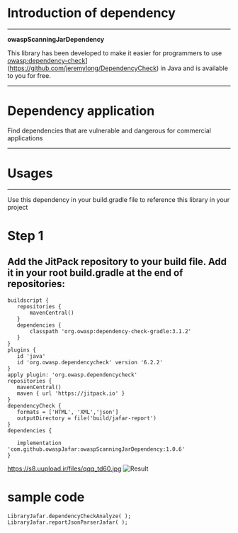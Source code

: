 # Introduction of dependency
---
**owaspScanningJarDependency**

This library has been developed to make it easier for programmers to use [owasp:dependency-check]([https://www.example.com)](https://github.com/jeremylong/DependencyCheck) in Java and is available to you for free.

---
# Dependency application

Find dependencies that are vulnerable and dangerous for commercial applications

---

# Usages

---

Use this dependency in your build.gradle file to reference this library in your project

# Step 1
Add the JitPack repository to your build file. Add it in your root build.gradle at the end of repositories:
 ---
 ```
buildscript {
    repositories {
        mavenCentral()
    }
    dependencies {
        classpath 'org.owasp:dependency-check-gradle:3.1.2'
    }
}
plugins {
    id 'java'
    id 'org.owasp.dependencycheck' version '6.2.2'
}
apply plugin: 'org.owasp.dependencycheck'
repositories {
    mavenCentral()
    maven { url 'https://jitpack.io' }
}
dependencyCheck {
    formats = ['HTML', 'XML','json']
    outputDirectory = file('build/jafar-report')
}
dependencies {

    implementation 'com.github.owaspJafar:owaspScanningJarDependency:1.0.6'
}
```
https://s8.uupload.ir/files/qqq_td60.jpg
![Result](https://s8.uupload.ir/files/qqq_td60.jpg)


# sample code
```
LibraryJafar.dependencyCheckAnalyze( );
LibraryJafar.reportJsonParserJafar( );

```

 

 

